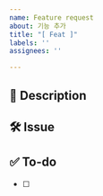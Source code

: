 ```yaml
---
name: Feature request
about: 기능 추가
title: "[ Feat ]"
labels: ''
assignees: ''

---
```


## 🚀 Description


## 🛠 Issue


## ✅ To-do
- [ ]
